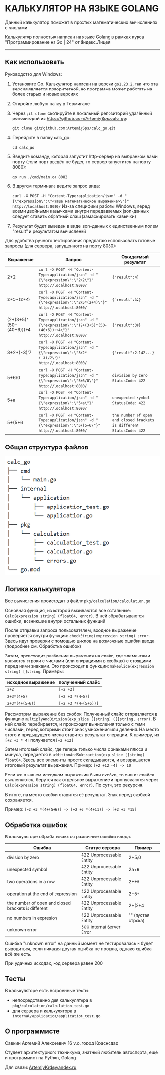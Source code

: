# КАЛЬКУЛЯТОР НА ЯЗЫКЕ GOLANG

Данный калькулятор поможет в простых математических вычислениях с числами

Калькулятор полностью написан на языке Golang в рамках курса "Программирование на Go | 24" от Яндекс.Лицея

---
## Как использовать

Руководство для Windows:
1. Установите Go. Калькулятор написан на версии `go1.23.2`, так что эта версия является приоритетной, но программа может работать на более старых и новых версиях
2. Откройте любую папку в Терминале
3. Через `git clone` скопируйте в локальный репозиторий удалённый репозиторий из https://github.com/ArtemiySps/calc_go:
   
	`git clone git@github.com:ArtemiySps/calc_go.git` 
5. Перейдите в папку calc_go:
   
	`cd calc_go`
6. Введите команду, которая запустит http-сервер на выбранном вами порту (если порт введён не будет, то сервер запустится на порту 8080):

	`go run ./cmd/main.go 8082`
7. В другом терминале ведите запрос вида:

	`curl -X POST -H "Content-Type:application/json" -d "{\"expression\":\"<ваше математическое выражение>\"}" http://localhost:8080/`
	Из-за специфики работы Windows, перед всеми двойными кавычками внутри передаваемых json-данных следует ставить обратный слэш (замаскировать кавычки)
8. Результат будет выведен в виде json-данных с единственным полем "result" и результатом вычислений

Для удобства ручного тестирования предлагаю использовать готовые запросы (для сервера, запущенного на порту 8080):

| Выражение                | Запрос                                                                                                                     | Ожидаемый результат                                                        |
| ------------------------ | -------------------------------------------------------------------------------------------------------------------------- | -------------------------------------------------------------------------- |
| 2+2                      | `curl -X POST -H "Content-Type:application/json" -d "{\"expression\":\"2+2\"}" http://localhost:8080/`                     | `{"result":4}`                                                             |
| 2+5*(2+4)                | `curl -X POST -H "Content-Type:application/json" -d "{\"expression\":\"2+5*(2+4)\"}" http://localhost:8080/`               | `{"result":32}`                                                            |
| (2+(3+5)\*(50-(40+6)))+4 | `curl -X POST -H "Content-Type:application/json" -d "{\"expression\":\"(2+(3+5)*(50-(40+6)))+4\"}" http://localhost:8080/` | `{"result":38}`                                                            |
| 3+2*(-3)/7               | `curl -X POST -H "Content-Type:application/json" -d "{\"expression\":\"3+2*(-3)/7\"}" http://localhost:8080/`              | `{"result":2.142...}`                                                      |
| 5+6/0                    | `curl -X POST -H "Content-Type:application/json" -d "{\"expression\":\"5+6/0\"}" http://localhost:8080/`                   | `division by zero`<br>`StatusCode: 422`                                    |
| 5+a                      | `curl -X POST -H "Content-Type:application/json" -d "{\"expression\":\"5+a\"}" http://localhost:8080/`                     | `unexpected symbol`<br>`StatusCode: 422`                                   |
| 5+(5+6                   | `curl -X POST -H "Content-Type:application/json" -d "{\"expression\":\"5+(5+6\"}" http://localhost:8080/`                  | `the number of open and closed brackets is different`<br>`StatusCode: 422` |

## Общая структура файлов

![](readme_assets/file_structure.png)

## Логика калькулятора

Все вычисления происходят в файле `pkg/calculation/calculation.go`

Основная функция, из которой вызываются все остальные:
`Calc(expression string) (float64, error)`. В ней обрабатываются ошибки, возникшие внутри остальных функций

После отправки запроса пользователем, входное выражение проверяется внутри функции: `checkString(expression string) error`. Здесь идут проверки с помощью циклов на возможные ошибки ввода (подробнее см. Обработка ошибок)

Затем, происходит разбиение выражения на слайс, где элементами являются строки с числами (или операциями в скобках) с стоящими перед ними знаками. Это происходит в функции: `makeSlice(expression string) []string`. Примеры:

| исходное выражение | полученный слайс     |
| ------------------ | -------------------- |
| `2+2`              | `[+2 +2]`            |
| `2+3*(4+5)`        | `[+2 +3 *(4+5)]`     |
| `2+3*(4+(5+6))`    | `[+2 +3 *(4+(5+6))]` |


Рассмотрим выражение без скобок. Полученный слайс отправляется в функцию `multiplyAndDivision(exp_slice []string) ([]string, error)`. 
В ней слайс перебирается, и происходят вычисления только с теми числами, перед которыми стоит знак умножения или деления. На место этого и предыдущего числа ставится результат операции. К примеру, из `[+2 +3 * 4]` получается `[+2 +12]`

Затем итоговый слайс, где теперь только числа с знаками плюса и минуса, передается в `additionAndSubtraction(exp_slice []string) float64`.
Здесь все элементы просто складываются, и возвращается итоговый результат выражения. Пример: `[+2 +12 -4] -> 10`

Если же в нашем исходном выражении были скобки, то они из слайса вычленяются, берутся как отдельное выражение и пропускаются через `Calc(expression string) (float64, error)`. По сути, это рекурсия. 

В итоге, на место скобки ставится её результат. Знак перед скобкой сохраняется.

Пример: `[+2 +3 *(4+(5+6)] -> [+2 +3 *(4+11)] -> [+2 +3 *15]`

## Обработка ошибок

В калькуляторе обрабатываются различные ошибки ввода.


| Ошибка                                              | Статус сервера            | Пример             |
| --------------------------------------------------- | ------------------------- | ------------------ |
| division by zero                                    | 422 Unprocessable Entity  | 2+5/0              |
| unexpected symbol                                   | 422 Unprocessable Entity  | 2a+6               |
| two operations in a row                             | 422 Unprocessable Entity  | 2++6               |
| operation at the end of expression                  | 422 Unprocessable Entity  | 2-5+               |
| the number of open and closed brackets is different | 422 Unprocessable Entity  | 2+(3+4             |
| no numbers in expresion                             | 422 Unprocessable Entity  | "" (пустая строка) |
| unknown error                                       | 500 Internal Server Error |                    |

Ошибка "unknown error" на данный момент не тестировалась и будет выводиться, если никакая другая ошибка не прошла, однако ошибка всё же есть.

При удачных исходах, код сервера равен 200

## Тесты

В калькуляторе есть встроенные тесты: 
- непосредственно для калькулятора в `pkg/calculation/calculation_test.go`
- для сервера и калькулятора в `internal/application/application_test.go`



## О программисте

Савкин Артемий Алексеевич
16 y.o.
город Краснодар

Студент архитектурного техникума, знатный любитель автоспорта, ещё и программист на Python, Golang

Для связи:
ArtemiyKrd@yandex.ru
